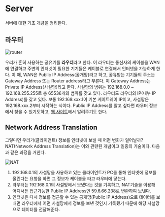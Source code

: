 # Server

서버에 대한 기초 개념을 정리한다.



## 라우터

![router](https://user-images.githubusercontent.com/52786355/84009371-1f22cf00-a9ae-11ea-9f04-cf1ec01a368d.PNG)

우리가 흔히 사용하는 공유기를 **라우터**라고 한다. 이 라우터는 통신사의 케이블을 WAN에 연결하고 주변의 인터넷이 필요한 기기들은 케이블로 연결해서 인터넷을 가능하게 한다. 이 때, WAN은 Public IP Address(공개망)라고 하고, 공유받는 기기들의 주소는 Gateway Address 또는 Router address라고 부른다. 이 Gateway Address는 Private IP Address(사설망)라고 한다. 사설망의 범위는 192.168.0.0 ~ 192.168.255.255로 총 65536개의 범위를 갖고 있다. 라우터도 라우터의 IP(내부 IP Address)를 갖고 있다. 보통 192.168.xxx.1이 기본 게이트웨이 IP이고, 사설망은 192.168.xxx.2부터 시작하는 식이다. Public IP Address를 알고 싶다면 라우터 정보에서 찾을 수 있기도하고, [웹 사이트](https://whatismyipaddress.com/)에서 알려주기도 한다.



## Network Address Translation

그렇다면 우리가(클라이언트) 정보를 인터넷에 보낼 때 어떤 변화가 일어날까? NAT(Network Address Translation)는 이와 관련된 개념이고 일종의 기술이다. 다음과 같은 과정을 거친다.

![NAT](https://user-images.githubusercontent.com/52786355/84010487-ade41b80-a9af-11ea-885b-9a922d02405e.PNG)

1. 192.168.0.1의 사설망을 사용하고 있는 클라이언트가 PC를 통해 인터넷에 정보를 올린다는 요청을 하면 그 정보가 케이블을 타고 라우터에 닿는다.
2. 라우터는 192.168.0.1의 사설망에서 보냈다는 것을 기록하고, NAT기술을 이용해 어디서든 접근가능한 Public IP Address인 59.6.66.238로 변환하여 보낸다.
3. 인터넷은 다시 정보를 접근할 수 있는 공개망(Public IP Address)으로 데이터를 보내면 라우터에서 어떤 사설망에서 정보를 보낸 것인지 기록했기 때문에 해당 사설망으로 데이터를 전달해준다.





